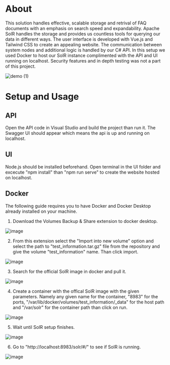# About

This solution handles effective, scalable storage and retrival of FAQ documents with an emphasis on search speed and expandability. Apache SolR handles the storage and provides us countless tools for querying our data in different ways. The user interface is developed with Vue.js and Tailwind CSS to create an appealing website. The communication between system nodes and additional logic is handled by our C# API. In this setup we used Docker to host our SolR instance complimented with the API and UI running on localhost. Security features and in depth testing was not a part of this project.

![demo (1)](https://github.com/attilaUCN/semester4project/assets/69151140/5234711b-95a1-4a19-a563-6e2852caaa17)

# Setup and Usage

## API

Open the API code in Visual Studio and build the project than run it. The Swagger UI should appear which means the api is up and running on localhost.

## UI

Node.js should be installed beforehand.
Open terminal in the UI folder and excecute "npm install" than "npm run serve" to create the website hosted on localhost.

## Docker
The following guide requires you to have Docker and Docker Desktop already installed on your machine.
1. Download the Volumes Backup & Share extension to docker desktop.

![image](https://github.com/attilaUCN/semester4project/assets/69151140/738c0ab9-bfe4-4808-a4db-09cd927f0f28)

2. From this extension select the "Import into new volume" option and select the path to "test_information.tar.gz" file from the repository and give the volume "test_information" name. Than click import.

![image](https://github.com/attilaUCN/semester4project/assets/69151140/488869ab-a6f9-4083-b624-a8eaf606ebef)

3. Search for the official SolR image in docker and pull it.

![image](https://github.com/attilaUCN/semester4project/assets/69151140/0947c071-d19e-4123-a2ec-716952b2536b)

4. Create a container with the offical SolR image with the given parameters. Namely any given name for the container, "8983" for the ports,
"/var/lib/docker/volumes/test_information/_data" for the host path and "/var/solr" for the container path than click on run.

![image](https://github.com/attilaUCN/semester4project/assets/69151140/df8d69f8-61fb-44ee-9f6c-9096241924fc)

5. Wait until SolR setup finishes.

![image](https://github.com/attilaUCN/semester4project/assets/69151140/d6bd5f59-5cf8-4c84-8d51-7aafcae2fd05)

6. Go to "http://localhost:8983/solr/#/" to see if SolR is running.

![image](https://github.com/attilaUCN/semester4project/assets/69151140/1baca7a4-41c1-4f1f-b2ed-39db243f7970)

